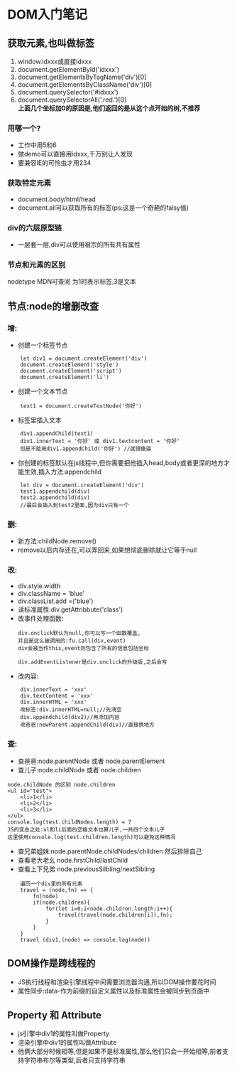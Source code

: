 # DOM入门笔记

## 获取元素,也叫做标签
1. window.idxxx或直接idxxx
2. document.getElementById('idxxx')
3. document.getElementsByTagName('div')[0]
4. document.getElementsByClassName('div')[0]
5. document.querySelector('#idxxx')
6. document.querySelectorAll('.red.')[0]</br>
**上面几个坐标加0的原因是,他们返回的是从这个点开始的树,不推荐**

### 用哪一个?
* 工作中用5和6
* 做demo可以直接用idxxx,千万别让人发现
* 要兼容IE的可怜虫才用234

### 获取特定元素
* document.body/html/head
* document.all可以获取所有的标签(ps:这是一个奇葩的falsy值)

### div的六层原型链
* 一层套一层,div可以使用祖宗的所有共有属性
  
### 节点和元素的区别
nodetype MDN可查阅 为1时表示标签,3是文本

## 节点:node的增删改查
### 增:
* 创建一个标签节点
```
    let div1 = document.createElement('div')
    document.createElement('style')
    document.createElement('script')
    document.createElement('li')
```
* 创建一个文本节点
```
    text1 = document.createTextNode('你好')
```
* 标签里插入文本
```
    div1.appendChild(text1)
    div1.innerText = '你好' 或 div1.textcontent = '你好'
    但是不能用div1.appendChild('你好') //就很傻逼
```
* 你创建的标签默认在js线程中,但你需要把他插入head,body或者更深的地方才能生效,插入方法:appendchild
```
    let div = document.createElement('div')
    test1.appendchild(div)
    test2.appendchild(div)
    //最后会插入到test2里面,因为div只有一个
```
### 删:
* 新方法:childNode.remove()
* remove以后内存还在,可以弄回来,如果想彻底删除就让它等于null

### 改:
* div.style.width
* div.className = 'blue'
* div.classList.add =('blue')
* 读标准属性:div.getAttribbute('class')
* 改事件处理函数:
  ```
  div.onclick默认为null,你可以写一个函数覆盖,
  并且是这么被调用的:fu.call(div,event)
  div会被当作this,event则包含了所有的信息包括坐标

  div.addEventListener是div.onclick的升级版,之后会写
  ```
* 改内容:
```
    div.innerText = 'xxx'
    div.textContent = 'xxx'
    div.innerHTML = 'xxx'
    改标签:div.innerHTML=null;//先清空
    div.appendchild(div2)//再添加内容
    改爸爸:newParent.appendChild(div)//直接换地方
```

### 查:
* 查爸爸:node.parentNode 或者 node.parentElement
* 查儿子:node.childNode 或者 node.children
```
node.childNode 的区别 node.children
<ul id="test">
    <li>1</li>
    <li>2</li>
    <li>3</li>
</ul>
console.log(test.childNodes.length) = 7
JS的变态之处:ul和li后面的空格文本也算儿子,一共四个文本儿子
这里使用console.log(test.children.length)可以避免这种情况
```
* 查兄弟姐妹:node.parentNode.childNodes/children 然后排除自己
* 查看老大老幺 node.firstChild/lastChild
* 查看上下兄弟 node.previousSilbling/nextSibling

```
    遍历一个div里的所有元素
    travel = (node,fn) => {
        fn(node)
        if(node.children){
            for(let i=0;i<node.children.length;i++){
                travel(travel(node.children[i]),fn);
            }
        }
    }
    travel (div1,(node) => console.log(node))
```
## DOM操作是跨线程的
* JS执行线程和渲染引擎线程中间需要浏览器沟通,所以DOM操作要花时间
* 属性同步:data-作为前缀的自定义属性以及标准属性会被同步到页面中

## Property 和 Attribute
* js引擎中div1的属性叫做Property
* 渲染引擎中div1的属性叫做Attribute
* 他俩大部分时候相等,但是如果不是标准属性,那么他们只会一开始相等,前者支持字符串布尔等类型,后者只支持字符串